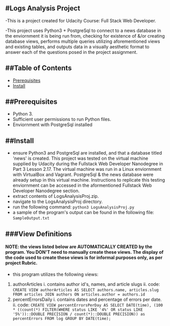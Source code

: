 #Logs Analysis Project
----------------------
-This is a project created for Udacity Course: Full Stack Web Developer.

-This project uses Python3 + PostgreSql to connect to a news database in the enviornment it is being run from, checking for existence of &/or creating database views, performs multiple queries utilizing aforementioned views and existing tables, and outputs data in a visually aesthetic format to answer each of the questions posed in the project assignment.

##Table of Contents
-------------------
- [Prerequisites](#prerequisites)
- [Install](#install)

##Prerequisites
---------------
- Python 3.
- Sufficient user permissions to run Python files.
- Enviornment with PostgreSql installed


##Install
---------
- ensure Python3 and PostgreSql are installed, and that a database titled 'news' is created.  This project was tested on the virtual machine supplied by Udacity during the Fullstack Web Developer Nanodegree in Part 3 Lesson 2.17.  The virtual machine was run in a Linux enviornment with VirtualBox and Vagrant.  PostgreSql & the news database were already setup in this virtual machine.  Instructions to replicate this testing enviornment can be accessed in the aformentioned Fullstack Web Developer Nanodegree section.
- extract contents of LogsAnalysisProj.zip.
- navigate to the LogsAnalysisProj directory.
- run the following command: `python3 LogsAnalysisProj.py`
- a sample of the program's output can be found in the following file: `SampleOutput.txt`


###View Definitions
-------------------
#### NOTE: the views listed below are AUTOMATICALLY CREATED by the program.  You DON'T need to manually create these views.  The display of the code used to create these views is for informal purposes only, as per project Rubric.
- this program utilizes the following views:
1. authorArticles
    i. contains author id's, names, and article slugs
    ii. code: ``CREATE VIEW authorArticles AS SELECT authors.name, articles.slug FROM articles JOIN authors ON articles.author = authors.id``
2. percentErrorsDaily
    i.  contains dates and percentage of errors per date.
    ii.  code: ``CREATE VIEW percentErrorsPerDay AS
    SELECT DATE(time), (100 * ((count(*) FILTER(WHERE status LIKE '4%' OR status LIKE '5%'))::DOUBLE PRECISION / count(*)::DOUBLE PRECISION)) as percentErrors
    FROM log
    GROUP BY DATE(time);``